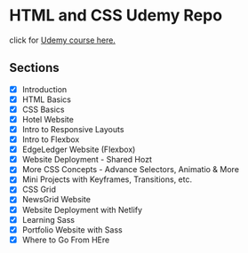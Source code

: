 # HTML and CSS Udemy Repo

click for [Udemy course here.](1)

## Sections

- [x] Introduction
- [x] HTML Basics
- [x] CSS Basics
- [x] Hotel Website
- [x] Intro to Responsive Layouts
- [x] Intro to Flexbox
- [x] EdgeLedger Website (Flexbox)
- [x] Website Deployment - Shared Hozt
- [x] More CSS Concepts - Advance Selectors, Animatio & More
- [x] Mini Projects with Keyframes, Transitions, etc.
- [x] CSS Grid
- [x] NewsGrid Website
- [x] Website Deployment with Netlify
- [x] Learning Sass
- [x] Portfolio Website with Sass
- [x] Where to Go From HEre

[1]: (https://www.udemy.com/course/modern-html-css-from-the-beginning/)
